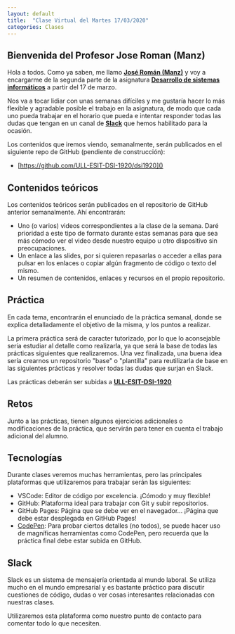```yaml
---
layout: default
title:  "Clase Virtual del Martes 17/03/2020"
categories: Clases
---
```


## Bienvenida del Profesor Jose Roman (Manz)

Hola a todos. Como ya saben, me llamo **[José Román (Manz)](https://www.emezeta.com/)** y voy a encargarme de la segunda parte de la asignatura **[Desarrollo de sistemas informáticos](https://campusvirtual.ull.es/1920/mod/assign/view.php?id=210858)** a partir del 17 de marzo.

Nos va a tocar lidiar con unas semanas difíciles y me gustaría hacer lo más flexible y agradable posible el trabajo en la asignatura, de modo que cada uno pueda trabajar en el horario que pueda e intentar responder todas las dudas que tengan en un canal de **[Slack](https://slack.com/intl/en-es/)** que hemos habilitado para la ocasión.

Los contenidos que iremos viendo, semanalmente, serán publicados en el siguiente repo de GitHub (pendiente de construcción):

- [https://github.com/ULL-ESIT-DSI-1920/dsi1920]() 
<!--(https://github.com/ULL-ESIT-DSI-1920/dsi1920) -->

## Contenidos teóricos

Los contenidos teóricos serán publicados en el repositorio de GitHub anterior semanalmente. Ahí encontrarán:

- Uno (o varios) videos correspondientes a la clase de la semana. Daré prioridad a este tipo de formato durante estas semanas para que sea más cómodo ver el video desde nuestro equipo u otro dispositivo sin preocupaciones.
- Un enlace a las slides, por si quieren repasarlas o acceder a ellas para pulsar en los enlaces o copiar algún fragmento de código o texto del mismo.
- Un resumen de contenidos, enlaces y recursos en el propio repositorio.

## Práctica

En cada tema, encontrarán el enunciado de la práctica semanal, donde se explica detalladamente el objetivo de la misma, y los puntos a realizar.

La primera práctica será de caracter tutorizado, por lo que lo aconsejable sería estudiar al detalle como realizarla, ya que será la base de todas las prácticas siguientes que realizaremos. Una vez finalizada, una buena idea sería crearnos un repositorio "base" o "plantilla" para reutilizarla de base en las siguientes prácticas y resolver todas las dudas que surjan en Slack.

Las prácticas deberán ser subidas a **[ULL-ESIT-DSI-1920](https://github.com/ULL-ESIT-DSI-1920)** 

## Retos

Junto a las prácticas, tienen algunos ejercicios adicionales o modificaciones de la práctica, que servirán para tener en cuenta el trabajo adicional del alumno.

## Tecnologías

Durante clases veremos muchas herramientas, pero las principales plataformas que utilizaremos para trabajar serán las siguientes:

- VSCode: Editor de código por excelencia. ¡Cómodo y muy flexible!
- GitHub: Plataforma ideal para trabajar con Git y subir repositorios.
- GitHub Pages: Página que se debe ver en el navegador... ¡Página que debe estar desplegada en GitHub Pages!
- [CodePen](https://codepen.io/): Para probar ciertos detalles (no todos), se puede hacer uso de magníficas herramientas como CodePen, pero recuerda que la práctica final debe estar subida en GitHub.

## Slack

Slack es un sistema de mensajería orientada al mundo laboral. Se utiliza mucho en el mundo empresarial y es bastante práctico para discutir cuestiones de código, dudas o ver cosas interesantes relacionadas con nuestras clases.

Utilizaremos esta plataforma como nuestro punto de contacto para comentar todo lo que necesiten.